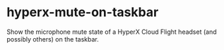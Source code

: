 # hyperx-mute-on-taskbar
Show the microphone mute state of a HyperX Cloud Flight headset (and possibly others) on the taskbar.
